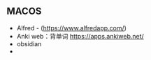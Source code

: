 ## MACOS
- Alfred - (https://www.alfredapp.com/)
- Anki web：背单词 https://apps.ankiweb.net/
- obsidian
- 